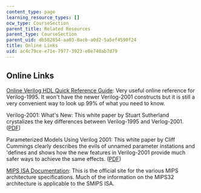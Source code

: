 ```yaml
---
content_type: page
learning_resource_types: []
ocw_type: CourseSection
parent_title: Related Resources
parent_type: CourseSection
parent_uid: db582854-aa03-8acb-a0d2-5a5ef4590f24
title: Online Links
uid: ac4c79ce-e71e-7977-3923-e8e740ab7d79
---
```


Online Links
------------

[Online Verilog HDL Quick Reference Guide](http://www.sutherland-hdl.com/on-line_ref_guide/vlog_ref_top.html): Very useful online reference for Verilog-1995. It won't have the newer Verilog-2001 constructs but it is still a very convenient way to look up 99% of what you need to know.

Verilog-2001: What's New: This white paper by Stuart Sutherland crystalizes the key differences between Verilog-1995 and Verlog-2001. ([PDF](http://img.cmpnet.com/eedesign/features/Verilog-2001_paper.pdf))

Parameterized Models Using Verilog 2001: This white paper by Cliff Cummings clearly describes the evils of unnamed parameter instations and 'defines and shows how the new features in Verilog-2001 provide much safer ways to achieve the same effects. ([PDF](http://www.sunburst-design.com/papers/CummingsHDLCON2002_Parameters_rev1_2.pdf))

[MIPS ISA Documentation](http://www.mips.com/content/Documentation/MIPSDocumentation/ProcessorArchitecture/doclibrary): This is the official site for the various MIPS architecture specifications. Much of the information on the MIPS32 architecture is applicable to the SMIPS ISA.
